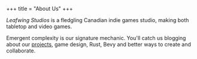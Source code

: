 +++
title = "About Us"
+++

*Leafwing Studios* is a fledgling Canadian indie games studio, making both tabletop and video games.

Emergent complexity is our signature mechanic.
You'll catch us blogging about our [projects](/content/projects.md), game design, Rust, Bevy and better ways to create and collaborate.

